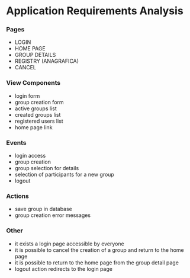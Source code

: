 # Application Requirements Analysis
### Pages
- LOGIN 
- HOME PAGE
- GROUP DETAILS
- REGISTRY (ANAGRAFICA)
- CANCEL

### View Components
- login form
- group creation form
- active groups list
- created groups list
- registered users list
- home page link

### Events
- login access
- group creation
- group selection for details
- selection of participants for a new group
- logout

### Actions
- save group in database
- group creation error messages

### Other
- it exists a login page accessible by everyone
- it is possible to cancel the creation of a group and return to the home page
- it is possible to return to the home page from the group detail page
- logout action redirects to the login page
